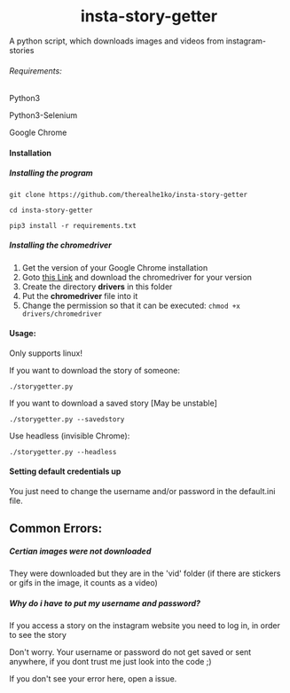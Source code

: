 <div align="center">
<h1>insta-story-getter</h1>
</div>
A python script, which downloads images and videos from instagram-stories


###### Requirements:
Python3

Python3-Selenium

Google Chrome

#### Installation
##### Installing the program
```
git clone https://github.com/therealhe1ko/insta-story-getter

cd insta-story-getter

pip3 install -r requirements.txt
```

##### Installing the chromedriver
1. Get the version of your Google Chrome installation
2. Goto [this Link](https://sites.google.com/a/chromium.org/chromedriver/) and download the chromedriver for your version
3. Create the directory **drivers** in this folder
4. Put the **chromedriver** file into it
5. Change the permission so that it can be executed:
``` chmod +x drivers/chromedriver ```

#### Usage:

Only supports linux!

If you want to download the story of someone:
```
./storygetter.py
```
If you want to download a saved story [May be unstable]
```
./storygetter.py --savedstory
```
Use headless (invisible Chrome):
```
./storygetter.py --headless
```

#### Setting default credentials up

You just need to change the username and/or password in the default.ini file.


## Common Errors:

##### Certian images were not downloaded
They were downloaded but they are in the 'vid' folder (if there are stickers or gifs in the image, it counts as a video)

##### Why do i have to put my username and password?
If you access a story on the instagram website you need to log in, in order to see the story

Don't worry. Your username or password do not get saved or sent anywhere, if you dont trust me just look into the code ;)

If you don't see your error here, open a issue.
